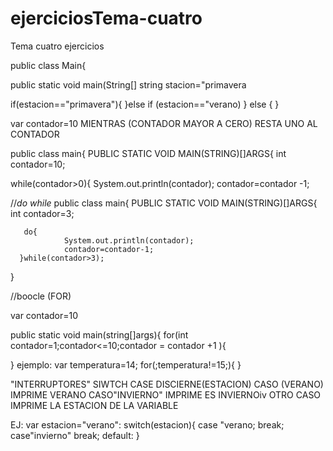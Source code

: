 
# ejerciciosTema-cuatro
Tema cuatro ejercicios

public class Main{

 public static void main(String[]
string stacion="primavera

if(estacion=="primavera"){
}else if (estacion=="verano)
} else {
}


var contador=10
MIENTRAS (CONTADOR MAYOR A CERO)
RESTA UNO AL CONTADOR



public class main{
  PUBLIC STATIC VOID MAIN(STRING)[]ARGS{
     int contador=10;

  while(contador>0){
       System.out.println(contador);
      contador=contador -1;

//*do while*
public class main{
  PUBLIC STATIC VOID MAIN(STRING)[]ARGS{
     int contador=3;

       do{
                System.out.println(contador);
                contador=contador-1;
      }while(contador>3);
}

//boocle (FOR)



var contador=10

public static void main(string[]args){
for(int contador=1;contador<=10;contador = contador +1 ){




}
ejemplo: 
var temperatura=14;
for(;temperatura!=15;){
}


"INTERRUPTORES" SIWTCH CASE
DISCIERNE(ESTACION)
CASO (VERANO)
IMPRIME VERANO
CASO"INVIERNO"
IMPRIME ES INVIERNOiv
OTRO CASO
IMPRIME LA ESTACION DE LA VARIABLE

EJ:
var estacion="verano":
switch(estacion){
   case "verano;
     break;
case"invierno"
     break;
   default:
}


